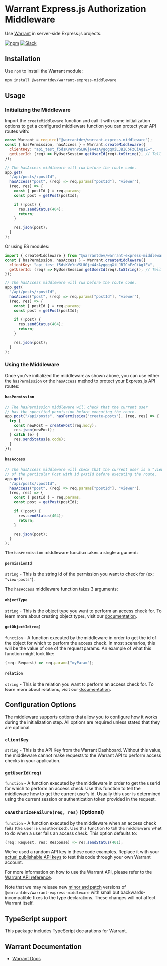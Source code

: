 # Warrant Express.js Authorization Middleware

Use [Warrant](https://warrant.dev/) in server-side Express.js projects.

[![npm](https://img.shields.io/npm/v/@warrantdev/warrant-express-middleware)](https://www.npmjs.com/package/@warrantdev/warrant-express-middleware)
[![Slack](https://img.shields.io/badge/slack-join-brightgreen)](https://join.slack.com/t/warrantcommunity/shared_invite/zt-12g84updv-5l1pktJf2bI5WIKN4_~f4w)

## Installation

Use `npm` to install the Warrant module:

```sh
npm install @warrantdev/warrant-express-middleware
```

## Usage

### Initializing the Middleware

Import the `createMiddleware` function and call it with some initialization options to get a configured middleware function you can protect your API routes with:

```js
const Warrant = require("@warrantdev/warrant-express-middleware");
const { hasPermission, hasAccess } = Warrant.createMiddleware({
  clientKey: "api_test_f5dsKVeYnVSLHGje44zAygqgqXiLJBICbFzCiAg1E=",
  getUserId: (req) => MyUserSession.getUserId(req).toString(), // Tell the middleware how to get the current user in your API
});

// The hasAccess middleware will run before the route code.
app.get(
  "/api/posts/:postId",
  hasAccess("post", (req) => req.params["postId"], "viewer"),
  (req, res) => {
    const { postId } = req.params;
    const post = getPost(postId);

    if (!post) {
      res.sendStatus(404);
      return;
    }

    res.json(post);
  }
);
```

Or using ES modules:

```js
import { createMiddleware } from "@warrantdev/warrant-express-middleware";
const { hasPermission, hasAccess } = Warrant.createMiddleware({
  clientKey: "api_test_f5dsKVeYnVSLHGje44zAygqgqXiLJBICbFzCiAg1E=",
  getUserId: (req) => MyUserSession.getUserId(req).toString(), // Tell the middleware how to get the current user in your API
});

// The hasAccess middleware will run before the route code.
app.get(
  "/api/posts/:postId",
  hasAccess("post", (req) => req.params["postId"], "viewer"),
  (req, res) => {
    const { postId } = req.params;
    const post = getPost(postId);

    if (!post) {
      res.sendStatus(404);
      return;
    }

    res.json(post);
  }
);
```

### Using the Middleware

Once you've initialized the middleware as shown above, you can use either the `hasPermission` or the `hasAccess` method to protect your Express.js API routes:

#### `hasPermission`

```js
// The hasPermission middleware will check that the current user
// has the specified permission before executing the route.
app.post("/api/posts", hasPermission("create-posts"), (req, res) => {
  try {
    const newPost = createPost(req.body);
    res.json(newPost);
  } catch (e) {
    res.sendStatus(e.code);
  }
});
```

#### `hasAccess`

```js
// The hasAccess middleware will check that the current user is a "viewer"
// of the particular Post with id postId before executing the route.
app.get(
  "/api/posts/:postId",
  hasAccess("post", (req) => req.params["postId"], "viewer"),
  (req, res) => {
    const { postId } = req.params;
    const post = getPost(postId);

    if (!post) {
      res.sendStatus(404);
      return;
    }

    res.json(post);
  }
);
```

The `hasPermission` middleware function takes a single argument:

#### `permissionId`

`string` - This is the string id of the permission you want to check for (ex: `"view-posts"`).

The `hasAccess` middleware function takes 3 arguments:

#### `objectType`

`string` - This is the object type you want to perform an access check for. To learn more about creating object types, visit our [documentation](https://docs.warrant.dev/).

#### `getObjectId(req)`

`function` - A function executed by the middleware in order to get the id of the object for which to perform the access check. In most scenarios, this will be the value of one of the request params. An example of what this function might look like:

```js
(req: Request) => req.params["myParam"];
```

#### `relation`

`string` - This is the relation you want to perform an access check for. To learn more about relations, visit our [documentation](https://docs.warrant.dev/).

## Configuration Options

The middleware supports options that allow you to configure how it works during the initialization step. All options are required unless stated that they are optional.

### `clientKey`

`string` - This is the API Key from the Warrant Dashboard. Without this value, the middleware cannot make requests to the Warrant API to perform access checks in your application.

### `getUserId(req)`

`function` - A function executed by the middleware in order to get the userId for which to perform an access check. Use this function to tell the middleware how to get the current user's id. Usually this user is determined using the current session or authentication token provided in the request.

### `onAuthorizeFailure(req, res)` (Optional)

`function` - A function executed by the middleware when an access check fails (the user is unauthorized). Use this function to tell the middleware what to do when a user fails an access check. This option defaults to:

```js
(req: Request, res: Response) => res.sendStatus(401);
```

We’ve used a random API key in these code examples. Replace it with your
[actual publishable API keys](https://app.warrant.dev) to
test this code through your own Warrant account.

For more information on how to use the Warrant API, please refer to the
[Warrant API reference](https://docs.warrant.dev).

Note that we may release new [minor and patch](https://semver.org/) versions of
`@warrantdev/warrant-express-middleware` with small but backwards-incompatible fixes to the type
declarations. These changes will not affect Warrant itself.

## TypeScript support

This package includes TypeScript declarations for Warrant.

## Warrant Documentation

- [Warrant Docs](https://docs.warrant.dev/)
